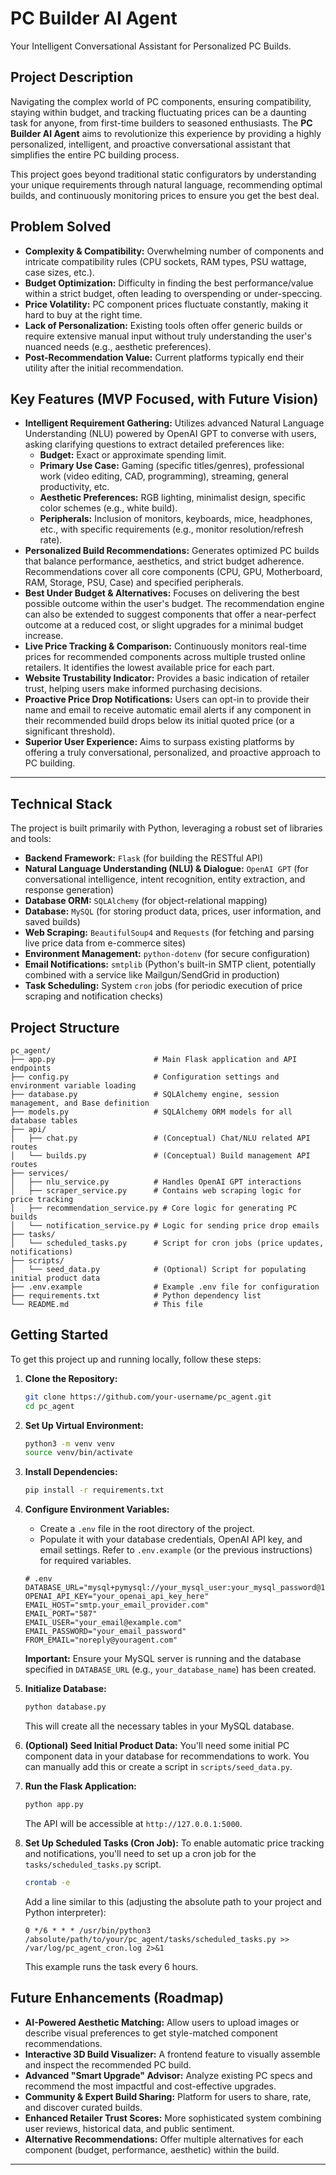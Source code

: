 # PC Builder AI Agent

Your Intelligent Conversational Assistant for Personalized PC Builds.

## Project Description

Navigating the complex world of PC components, ensuring compatibility, staying within budget, and tracking fluctuating prices can be a daunting task for anyone, from first-time builders to seasoned enthusiasts. The **PC Builder AI Agent** aims to revolutionize this experience by providing a highly personalized, intelligent, and proactive conversational assistant that simplifies the entire PC building process.

This project goes beyond traditional static configurators by understanding your unique requirements through natural language, recommending optimal builds, and continuously monitoring prices to ensure you get the best deal.

## Problem Solved

*   **Complexity & Compatibility:** Overwhelming number of components and intricate compatibility rules (CPU sockets, RAM types, PSU wattage, case sizes, etc.).
*   **Budget Optimization:** Difficulty in finding the best performance/value within a strict budget, often leading to overspending or under-speccing.
*   **Price Volatility:** PC component prices fluctuate constantly, making it hard to buy at the right time.
*   **Lack of Personalization:** Existing tools often offer generic builds or require extensive manual input without truly understanding the user's nuanced needs (e.g., aesthetic preferences).
*   **Post-Recommendation Value:** Current platforms typically end their utility after the initial recommendation.

## Key Features (MVP Focused, with Future Vision)

*   **Intelligent Requirement Gathering:** Utilizes advanced Natural Language Understanding (NLU) powered by OpenAI GPT to converse with users, asking clarifying questions to extract detailed preferences like:
    *   **Budget:** Exact or approximate spending limit.
    *   **Primary Use Case:** Gaming (specific titles/genres), professional work (video editing, CAD, programming), streaming, general productivity, etc.
    *   **Aesthetic Preferences:** RGB lighting, minimalist design, specific color schemes (e.g., white build).
    *   **Peripherals:** Inclusion of monitors, keyboards, mice, headphones, etc., with specific requirements (e.g., monitor resolution/refresh rate).
*   **Personalized Build Recommendations:** Generates optimized PC builds that balance performance, aesthetics, and strict budget adherence. Recommendations cover all core components (CPU, GPU, Motherboard, RAM, Storage, PSU, Case) and specified peripherals.
*   **Best Under Budget & Alternatives:** Focuses on delivering the best possible outcome within the user's budget. The recommendation engine can also be extended to suggest components that offer a near-perfect outcome at a reduced cost, or slight upgrades for a minimal budget increase.
*   **Live Price Tracking & Comparison:** Continuously monitors real-time prices for recommended components across multiple trusted online retailers. It identifies the lowest available price for each part.
*   **Website Trustability Indicator:** Provides a basic indication of retailer trust, helping users make informed purchasing decisions.
*   **Proactive Price Drop Notifications:** Users can opt-in to provide their name and email to receive automatic email alerts if any component in their recommended build drops below its initial quoted price (or a significant threshold).
*   **Superior User Experience:** Aims to surpass existing platforms by offering a truly conversational, personalized, and proactive approach to PC building.

---

## Technical Stack

The project is built primarily with Python, leveraging a robust set of libraries and tools:

*   **Backend Framework:** `Flask` (for building the RESTful API)
*   **Natural Language Understanding (NLU) & Dialogue:** `OpenAI GPT` (for conversational intelligence, intent recognition, entity extraction, and response generation)
*   **Database ORM:** `SQLAlchemy` (for object-relational mapping)
*   **Database:** `MySQL` (for storing product data, prices, user information, and saved builds)
*   **Web Scraping:** `BeautifulSoup4` and `Requests` (for fetching and parsing live price data from e-commerce sites)
*   **Environment Management:** `python-dotenv` (for secure configuration)
*   **Email Notifications:** `smtplib` (Python's built-in SMTP client, potentially combined with a service like Mailgun/SendGrid in production)
*   **Task Scheduling:** System `cron` jobs (for periodic execution of price scraping and notification checks)

## Project Structure

```
pc_agent/
├── app.py                      # Main Flask application and API endpoints
├── config.py                   # Configuration settings and environment variable loading
├── database.py                 # SQLAlchemy engine, session management, and Base definition
├── models.py                   # SQLAlchemy ORM models for all database tables
├── api/
│   ├── chat.py                 # (Conceptual) Chat/NLU related API routes
│   └── builds.py               # (Conceptual) Build management API routes
├── services/
│   ├── nlu_service.py          # Handles OpenAI GPT interactions
│   ├── scraper_service.py      # Contains web scraping logic for price tracking
│   ├── recommendation_service.py # Core logic for generating PC builds
│   └── notification_service.py # Logic for sending price drop emails
├── tasks/
│   └── scheduled_tasks.py      # Script for cron jobs (price updates, notifications)
├── scripts/
│   └── seed_data.py            # (Optional) Script for populating initial product data
├── .env.example                # Example .env file for configuration
├── requirements.txt            # Python dependency list
└── README.md                   # This file
```

## Getting Started

To get this project up and running locally, follow these steps:

1.  **Clone the Repository:**
    ```bash
    git clone https://github.com/your-username/pc_agent.git
    cd pc_agent
    ```

2.  **Set Up Virtual Environment:**
    ```bash
    python3 -m venv venv
    source venv/bin/activate
    ```

3.  **Install Dependencies:**
    ```bash
    pip install -r requirements.txt
    ```

4.  **Configure Environment Variables:**
    *   Create a `.env` file in the root directory of the project.
    *   Populate it with your database credentials, OpenAI API key, and email settings. Refer to `.env.example` (or the previous instructions) for required variables.
    ```
    # .env
    DATABASE_URL="mysql+pymysql://your_mysql_user:your_mysql_password@127.0.0.1:3306/your_database_name"
    OPENAI_API_KEY="your_openai_api_key_here"
    EMAIL_HOST="smtp.your_email_provider.com"
    EMAIL_PORT="587"
    EMAIL_USER="your_email@example.com"
    EMAIL_PASSWORD="your_email_password"
    FROM_EMAIL="noreply@youragent.com"
    ```
    **Important:** Ensure your MySQL server is running and the database specified in `DATABASE_URL` (e.g., `your_database_name`) has been created.

5.  **Initialize Database:**
    ```bash
    python database.py
    ```
    This will create all the necessary tables in your MySQL database.

6.  **(Optional) Seed Initial Product Data:**
    You'll need some initial PC component data in your database for recommendations to work. You can manually add this or create a script in `scripts/seed_data.py`.

7.  **Run the Flask Application:**
    ```bash
    python app.py
    ```
    The API will be accessible at `http://127.0.0.1:5000`.

8.  **Set Up Scheduled Tasks (Cron Job):**
    To enable automatic price tracking and notifications, you'll need to set up a cron job for the `tasks/scheduled_tasks.py` script.
    ```bash
    crontab -e
    ```
    Add a line similar to this (adjusting the absolute path to your project and Python interpreter):
    ```
    0 */6 * * * /usr/bin/python3 /absolute/path/to/your/pc_agent/tasks/scheduled_tasks.py >> /var/log/pc_agent_cron.log 2>&1
    ```
    This example runs the task every 6 hours.

## Future Enhancements (Roadmap)

*   **AI-Powered Aesthetic Matching:** Allow users to upload images or describe visual preferences to get style-matched component recommendations.
*   **Interactive 3D Build Visualizer:** A frontend feature to visually assemble and inspect the recommended PC build.
*   **Advanced "Smart Upgrade" Advisor:** Analyze existing PC specs and recommend the most impactful and cost-effective upgrades.
*   **Community & Expert Build Sharing:** Platform for users to share, rate, and discover curated builds.
*   **Enhanced Retailer Trust Scores:** More sophisticated system combining user reviews, historical data, and public sentiment.
*   **Alternative Recommendations:** Offer multiple alternatives for each component (budget, performance, aesthetic) within the build.


---